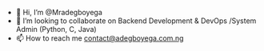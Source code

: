 - 👋 Hi, I’m @Mradegboyega
- 💞️ I’m looking to collaborate on Backend Development & DevOps /System Admin (Python, C, Java)
- 📫 How to reach me contact@adegboyega.com.ng

<!---
Mradegboyega/Mradegboyega is a ✨ special ✨ repository because its `README.md` (this file) appears on your GitHub profile.
You can click the Preview link to take a look at your changes.
--->
